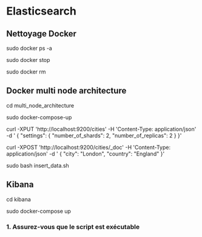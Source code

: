 # Elasticsearch

## Nettoyage Docker

sudo docker ps -a

sudo docker stop

sudo docker rm

## Docker multi node architecture

cd multi_node_architecture

sudo docker-compose-up

curl -XPUT 'http://localhost:9200/cities' -H 'Content-Type: application/json' -d '
{
  "settings": {
    "number_of_shards": 2,
    "number_of_replicas": 2
  }
}'

curl -XPOST 'http://localhost:9200/cities/_doc' -H 'Content-Type: application/json' -d '
{
  "city": "London",
  "country": "England"
}'

sudo bash insert_data.sh

## Kibana

cd kibana

sudo docker-compose up

### 1. Assurez-vous que le script est exécutable
